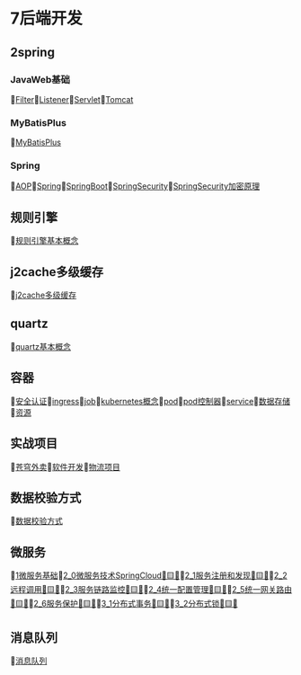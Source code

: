 # 7后端开发
## 2spring
### JavaWeb基础
📝[Filter](/7后端开发/2spring/JavaWeb基础/Filter.md)📝[Listener](/7后端开发/2spring/JavaWeb基础/Listener.md)📝[Servlet](/7后端开发/2spring/JavaWeb基础/Servlet.md)📝[Tomcat](/7后端开发/2spring/JavaWeb基础/Tomcat.md)
### MyBatisPlus
📝[MyBatisPlus](/7后端开发/2spring/MyBatisPlus/MyBatisPlus.md)
### Spring
📝[AOP](/7后端开发/2spring/Spring/AOP.md)📝[Spring](/7后端开发/2spring/Spring/Spring.md)📝[SpringBoot](/7后端开发/2spring/Spring/SpringBoot.md)📝[SpringSecurity](/7后端开发/2spring/Spring/SpringSecurity.md)📝[SpringSecurity加密原理](/7后端开发/2spring/Spring/SpringSecurity加密原理.md)
## 规则引擎
📝[规则引擎基本概念](/7后端开发/规则引擎/规则引擎基本概念.md)
## j2cache多级缓存
📝[j2cache多级缓存](/7后端开发/j2cache多级缓存/j2cache多级缓存.md)
## quartz
📝[quartz基本概念](/7后端开发/quartz/quartz基本概念.md)
## 容器
📝[安全认证](/7后端开发/容器/安全认证.md)📝[ingress](/7后端开发/容器/ingress.md)📝[job](/7后端开发/容器/job.md)📝[kubernetes概念](/7后端开发/容器/kubernetes概念.md)📝[pod](/7后端开发/容器/pod.md)📝[pod控制器](/7后端开发/容器/pod控制器.md)📝[service](/7后端开发/容器/service.md)📝[数据存储](/7后端开发/容器/数据存储.md)📝[资源](/7后端开发/容器/资源.md)
## 实战项目
📝[苍穹外卖](/7后端开发/实战项目/苍穹外卖.md)📝[软件开发](/7后端开发/实战项目/软件开发.md)📝[物流项目](/7后端开发/实战项目/物流项目.md)
## 数据校验方式
📝[数据校验方式](/7后端开发/数据校验方式/数据校验方式.md)
## 微服务
📝[1微服务基础](/7后端开发/微服务/1微服务基础.md)📝[2_0微服务技术SpringCloud🔴🟨💛](/7后端开发/微服务/2_0微服务技术SpringCloud🔴🟨💛.md)📝[2_1服务注册和发现🔴🟨💛](/7后端开发/微服务/2_1服务注册和发现🔴🟨💛.md)📝[2_2远程调用🔴🟨💛](/7后端开发/微服务/2_2远程调用🔴🟨💛.md)📝[2_3服务链路监控🔴🟨💛](/7后端开发/微服务/2_3服务链路监控🔴🟨💛.md)📝[2_4统一配置管理🔴🟨💛](/7后端开发/微服务/2_4统一配置管理🔴🟨💛.md)📝[2_5统一网关路由🔴🟨💛](/7后端开发/微服务/2_5统一网关路由🔴🟨💛.md)📝[2_6服务保护🔴🟨💛](/7后端开发/微服务/2_6服务保护🔴🟨💛.md)📝[3_1分布式事务🔴🟨💛](/7后端开发/微服务/3_1分布式事务🔴🟨💛.md)📝[3_2分布式锁🔴🟨💛](/7后端开发/微服务/3_2分布式锁🔴🟨💛.md)
## 消息队列
📝[消息队列](/7后端开发/消息队列/消息队列.md)

